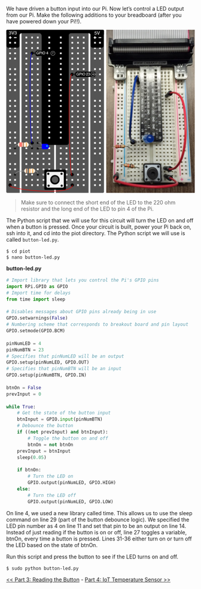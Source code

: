 We have driven a button input into our Pi. Now let’s control a LED output from our Pi. Make the following additions to your breadboard (after you have powered down your Pi!!).

![Breadboard](img/breadboard-5.png)

> Make sure to connect the short end of the LED to the 220 ohm resistor and the long end of the LED to pin 4 of the Pi.

The Python script that we will use for this circuit will turn the LED on and off when a button is pressed. Once your circuit is built, power your Pi back on, ssh into it, and cd into the piot directory. The Python script we will use is called `button-led.py`.

```
$ cd piot
$ nano button-led.py
```

**button-led.py**

```python
# Import library that lets you control the Pi's GPIO pins
import RPi.GPIO as GPIO 
# Import time for delays 
from time import sleep

# Disables messages about GPIO pins already being in use
GPIO.setwarnings(False)
# Numbering scheme that corresponds to breakout board and pin layout
GPIO.setmode(GPIO.BCM)

pinNumLED = 4
pinNumBTN = 23
# Specifies that pinNumLED will be an output
GPIO.setup(pinNumLED, GPIO.OUT)
# Specifies that pinNumBTN will be an input
GPIO.setup(pinNumBTN, GPIO.IN)

btnOn = False
prevInput = 0

while True:
    # Get the state of the button input
    btnInput = GPIO.input(pinNumBTN)
    # Debounce the button
    if ((not prevInput) and btnInput):
        # Toggle the button on and off
        btnOn = not btnOn
    prevInput = btnInput
    sleep(0.05)
    
    if btnOn:
        # Turn the LED on
        GPIO.output(pinNumLED, GPIO.HIGH)
    else:
        # Turn the LED off
        GPIO.output(pinNumLED, GPIO.LOW)
```

On line 4, we used a new library called time. This allows us to use the sleep command on line 29 (part of the button debounce logic). We specified the LED pin number as 4 on line 11 and set that pin to be an output on line 14. Instead of just reading if the button is on or off, line 27 toggles a variable, btnOn, every time a button is pressed. Lines 31-36 either turn on or turn off the LED based on the state of btnOn.

Run this script and press the button to see if the LED turns on and off.

```
$ sudo python button-led.py
```

[<< Part 3: Reading the Button](Part-3.-Reading-the-Button) - [Part 4: IoT Temperature Sensor >>](Part-4.-IoT-Temperature-Sensor)